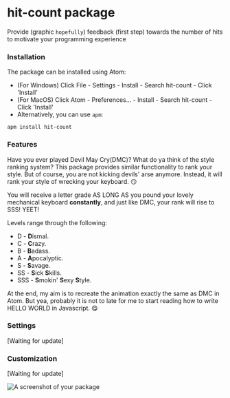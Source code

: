 # hit-count package

Provide (graphic `hopefully`) feedback (first step) towards the number of hits to motivate your programming experience

### Installation
The package can be installed using Atom:
* (For Windows) Click File - Settings - Install - Search hit-count - Click 'Install'
* (For MacOS) Click Atom - Preferences... - Install - Search hit-count - Click 'Install'
* Alternatively, you can use `apm`:
```
apm install hit-count
```

### Features
Have you ever played Devil May Cry(DMC)? What do ya think of the style ranking system?
This package provides similar functionality to rank your style. But of course, you are not
kicking devils' arse anymore. Instead, it will rank your style of wrecking your keyboard. :smirk:

You will receive a letter grade AS LONG AS you pound your lovely mechanical keyboard **constantly**,
and just like DMC, your rank will rise to SSS! YEET!

Levels range through the following:
* D - **D**ismal.
* C - **C**razy.
* B - **B**adass.
* A - **A**pocalyptic.
* S - **S**avage.
* SS - **S**ick **S**kills.
* SSS - **S**mokin' **S**exy **S**tyle.

At the end, my aim is to recreate the animation exactly the same as DMC in Atom. But yea, probably it is not
to late for me to start reading how to write HELLO WORLD in Javascript. :yum:

### Settings
[Waiting for update]

### Customization
[Waiting for update]

![A screenshot of your package](https://f.cloud.github.com/assets/69169/2290250/c35d867a-a017-11e3-86be-cd7c5bf3ff9b.gif)
